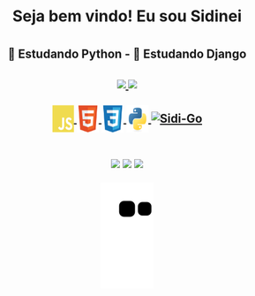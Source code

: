 <h1 align="center"> Seja bem vindo! Eu sou Sidinei <h1/>
<h2 align="center">📕 Estudando Python - 📘 Estudando Django <h2/>

<div align="center">
  <a href="https://github.com/sidivianna">
  <img height="150em" src="https://github-readme-stats.vercel.app/api?username=sidivianna&show_icons=true&theme=dark&include_all_commits=true&count_private=true"/>
  <img height="150em" src="https://github-readme-stats.vercel.app/api/top-langs/?username=sidivianna&layout=compact&langs_count=7&theme=dark"/>
</div>
  <div style="display: center" align="center"><br>
  <img align="center" alt="Sidi-Js" height="50" width="40" src="https://raw.githubusercontent.com/devicons/devicon/master/icons/javascript/javascript-plain.svg">
  <img align="center" alt="Sidi-HTML" height="50" width="40" src="https://raw.githubusercontent.com/devicons/devicon/master/icons/html5/html5-original.svg">
  <img align="center" alt="Sidi-CSS" height="50" width="40" src="https://raw.githubusercontent.com/devicons/devicon/master/icons/css3/css3-original.svg">
  <img align="center" alt="Sidi-Python" height="50" width="40" src="https://raw.githubusercontent.com/devicons/devicon/master/icons/python/python-original.svg">
  <img align="center" alt="Sidi-Go" height="50" width="40" src="https://cdn.jsdelivr.net/gh/devicons/devicon/icons/go/go-original-wordmark.svg">
 </div>

  ##
  
  <div align="center"> 
  <a href="https://instagram.com/sidivianna_personal" target="_blank"><img src="https://img.shields.io/badge/-Instagram-%23E4405F?style=for-the-badge&logo=instagram&logoColor=white" target="_blank"></a>
  <a href = "mailto:sidineirochavianna19@gmail.com"><img src="https://img.shields.io/badge/-Gmail-%23333?style=for-the-badge&logo=gmail&logoColor=white" target="_blank"></a>
  <a href="https://www.linkedin.com/in/sidineivianna" target="_blank"><img src="https://img.shields.io/badge/-LinkedIn-%230077B5?style=for-the-badge&logo=linkedin&logoColor=white" target="_blank"></a> 

 ![Snake animation](https://github.com/rafaballerini/rafaballerini/blob/output/github-contribution-grid-snake.svg)
    
</div>
